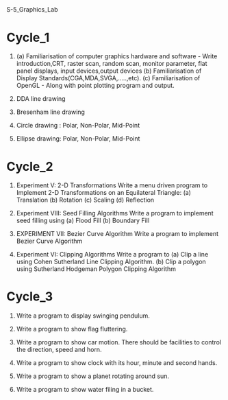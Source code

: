 ##
S-5_Graphics_Lab

# Cycle_1

1.  (a) Familiarisation of computer graphics hardware and software - Write introduction,CRT, raster scan, random scan, monitor parameter, flat panel                displays, input devices,output devices
    (b) Familiarisation of Display Standards(CGA,MDA,SVGA,.....,etc).
    (c) Familiarisation of OpenGL - Along with point plotting program and output.

2.  DDA line drawing

3.  Bresenham line drawing

4.  Circle drawing : Polar, Non-Polar, Mid-Point

5.  Ellipse drawing: Polar, Non-Polar, Mid-Point

# Cycle_2

1.  Experiment V: 2-D Transformations 
    Write a menu driven program to Implement 2-D Transformations on an Equilateral Triangle:
    (a) Translation
    (b) Rotation 
    (c) Scaling 
    (d) Reflection 

2.  Experiment VIII: Seed Filling Algorithms
    Write a program to implement seed filling using
    (a) Flood Fill
    (b) Boundary Fill

3.  EXPERIMENT VII: Bezier Curve Algorithm
    Write a program to implement Bezier Curve Algorithm

4.  Experiment VI: Clipping Algorithms
    Write a program to
    (a) Clip a line using Cohen Sutherland Line Clipping Algorithm.
    (b) Clip a polygon using Sutherland Hodgeman Polygon Clipping Algorithm

# Cycle_3

1.  Write a program to display swinging pendulum.

2.  Write a program to show flag fluttering.

3.  Write a program to show car motion. There should be facilities to control the direction, speed and horn.

4.  Write a program to show clock with its hour, minute and second hands.

5.  Write a program to show a planet rotating around sun.

6.  Write a program to show water filing in a bucket.
